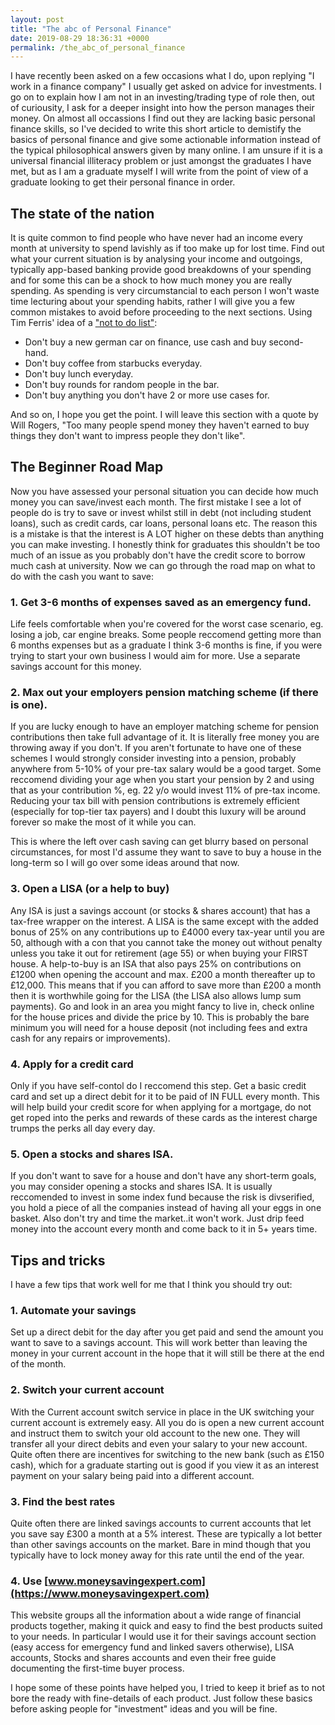 ```yaml
---
layout: post
title: "The abc of Personal Finance"
date: 2019-08-29 18:36:31 +0000
permalink: /the_abc_of_personal_finance
---
```


I have recently been asked on a few occasions what I do, upon replying "I work in a finance company" I usually get asked on advice for investments. I go on to explain how I am not in an investing/trading type of role then, out of curiousity, I ask for a deeper insight into how the person manages their money. On almost all occassions I find out they are lacking basic personal finance skills, so I've decided to write this short article to demistify the basics of personal finance and give some actionable information instead of the typical philosophical answers given by many online. I am unsure if it is a universal financial illiteracy problem or just amongst the graduates I have met, but as I am a graduate myself I will write from the point of view of a graduate looking to get their personal finance in order.

## The state of the nation

It is quite common to find people who have never had an income every month at university to spend lavishly as if too make up for lost time. Find out what your current situation is by analysing your income and outgoings, typically app-based banking provide good breakdowns of your spending and for some this can be a shock to how much money you are really spending. As spending is very circumstancial to each person I won't waste time lecturing about your spending habits, rather I will give you a few common mistakes to avoid before proceeding to the next sections. Using Tim Ferris' idea of a ["not to do list"](https://tim.blog/2007/08/16/the-not-to-do-list-9-habits-to-stop-now/):

- Don't buy a new german car on finance, use cash and buy second-hand.
- Don't buy coffee from starbucks everyday.
- Don't buy lunch everyday.
- Don't buy rounds for random people in the bar.
- Don't buy anything you don't have 2 or more use cases for.

And so on, I hope you get the point. I will leave this section with a quote by Will Rogers, "Too many people spend money they haven't earned to buy things they don't want to impress people they don't like".

## The Beginner Road Map

Now you have assessed your personal situation you can decide how much money you can save/invest each month. The first mistake I see a lot of people do is try to save or invest whilst still in debt (not including student loans), such as credit cards, car loans, personal loans etc. The reason this is a mistake is that the interest is A LOT higher on these debts than anything you can make investing. I honestly think for graduates this shouldn't be too much of an issue as you probably don't have the credit score to borrow much cash at university. Now we can go through the road map on what to do with the cash you want to save:

### 1. Get 3-6 months of expenses saved as an emergency fund.

Life feels comfortable when you're covered for the worst case scenario, eg. losing a job, car engine breaks. Some people reccomend getting more than 6 months expenses but as a graduate I think 3-6 months is fine, if you were trying to start your own business I would aim for more. Use a separate savings account for this money.

### 2. Max out your employers pension matching scheme (if there is one).

If you are lucky enough to have an employer matching scheme for pension contributions then take full advantage of it. It is literally free money you are throwing away if you don't. If you aren't fortunate to have one of these schemes I would strongly consider investing into a pension, probably anywhere from 5-10% of your pre-tax salary would be a good target. Some reccomend dividing your age when you start your pension by 2 and using that as your contribution %, eg. 22 y/o would invest 11% of pre-tax income. Reducing your tax bill with pension contributions is extremely efficient (especially for top-tier tax payers) and I doubt this luxury will be around forever so make the most of it while you can.

This is where the left over cash saving can get blurry based on personal circumstances, for most I'd assume they want to save to buy a house in the long-term so I will go over some ideas around that now.

### 3. Open a LISA (or a help to buy)

Any ISA is just a savings account (or stocks & shares account) that has a tax-free wrapper on the interest. A LISA is the same except with the added bonus of 25% on any contributions up to £4000 every tax-year until you are 50, although with a con that you cannot take the money out without penalty unless you take it out for retirement (age 55) or when buying your FIRST house. A help-to-buy is an ISA that also pays 25% on contributions on £1200 when opening the account and max. £200 a month thereafter up to £12,000. This means that if you can afford to save more than £200 a month then it is worthwhile going for the LISA (the LISA also allows lump sum payments). Go and look in an area you might fancy to live in, check online for the house prices and divide the price by 10. This is probably the bare minimum you will need for a house deposit (not including fees and extra cash for any repairs or improvements).

### 4. Apply for a credit card

Only if you have self-contol do I reccomend this step. Get a basic credit card and set up a direct debit for it to be paid of IN FULL every month. This will help build your credit score for when applying for a mortgage, do not get roped into the perks and rewards of these cards as the interest charge trumps the perks all day every day.

### 5. Open a stocks and shares ISA.

If you don't want to save for a house and don't have any short-term goals, you may consider opening a stocks and shares ISA. It is usually reccomended to invest in some index fund because the risk is divserified, you hold a piece of all the companies instead of having all your eggs in one basket. Also don't try and time the market..it won't work. Just drip feed money into the account every month and come back to it in 5+ years time.

## Tips and tricks

I have a few tips that work well for me that I think you should try out:

### 1. Automate your savings

Set up a direct debit for the day after you get paid and send the amount you want to save to a savings account. This will work better than leaving the money in your current account in the hope that it will still be there at the end of the month.

### 2. Switch your current account

With the Current account switch service in place in the UK switching your current account is extremely easy. All you do is open a new current account and instruct them to switch your old account to the new one. They will transfer all your direct debits and even your salary to your new account. Quite often there are incentives for switching to the new bank (such as £150 cash), which for a graduate starting out is good if you view it as an interest payment on your salary being paid into a different account. 

### 3. Find the best rates

Quite often there are linked savings accounts to current accounts that let you save say £300 a month at a 5% interest. These are typically a lot better than other savings accounts on the market. Bare in mind though that you typically have to lock money away for this rate until the end of the year.

### 4. Use [www.moneysavingexpert.com](https://www.moneysavingexpert.com)

This website groups all the information about a wide range of financial products together, making it quick and easy to find the best products suited to your needs. In particular I would use it for their savings account section (easy access for emergency fund and linked savers otherwise), LISA accounts, Stocks and shares accounts and even their free guide documenting the first-time buyer process.

I hope some of these points have helped you, I tried to keep it brief as to not bore the ready with fine-details of each product. Just follow these basics before asking people for "investment" ideas and you will be fine.





